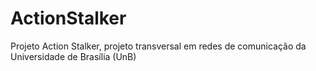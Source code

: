 # ActionStalker
Projeto Action Stalker, projeto transversal em redes de comunicação da Universidade de Brasília (UnB)
